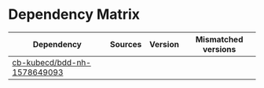 # Dependency Matrix

Dependency | Sources | Version | Mismatched versions
---------- | ------- | ------- | -------------------
[cb-kubecd/bdd-nh-1578649093](https://github.com/cb-kubecd/bdd-nh-1578649093.git) |  | []() | 
